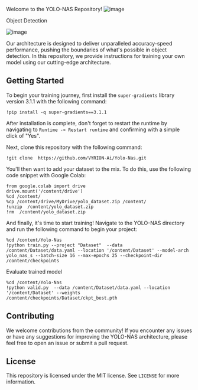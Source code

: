 Welcome to the YOLO-NAS Repository!
![image](https://github.com/totoadel/Yolo-Nas/assets/23275255/6894bb61-3e84-46ef-af81-a5f69a9ee306)

Object Detection

![image](https://github.com/totoadel/Yolo-Nas/assets/23275255/8a317ed3-2c3c-4fdb-ba44-be7e3e25db67)

Our architecture is designed to deliver unparalleled accuracy-speed performance, pushing the boundaries of what's possible in object detection. In this repository, we provide instructions for training your own model using our cutting-edge architecture.

## Getting Started

To begin your training journey, first install the `super-gradients` library version 3.1.1 with the following command:

```
!pip install -q super-gradients==3.1.1
```

After installation is complete, don't forget to restart the runtime by navigating to `Runtime -> Restart runtime` and confirming with a simple click of "Yes".

Next, clone this repository with the following command:

```
!git clone  https://github.com/VYRION-Ai/Yolo-Nas.git
```

You'll then want to add your dataset to the mix. To do this, use the following code snippet with Google Colab:

```
from google.colab import drive
drive.mount('/content/drive')
%cd /content/
%cp /content/drive/MyDrive/yolo_dataset.zip /content/
!unzip  /content/yolo_dataset.zip
!rm  /content/yolo_dataset.zip
```

And finally, it's time to start training! Navigate to the YOLO-NAS directory and run the following command to begin your project:

```
%cd /content/Yolo-Nas
!python train.py --project "Dataset"  --data /content/Dataset/data.yaml --location '/content/Dataset' --model-arch yolo_nas_s --batch-size 16 --max-epochs 25 --checkpoint-dir /content/checkpoints
```
Evaluate trained model
```
%cd /content/Yolo-Nas
!python valid.py  --data /content/Dataset/data.yaml --location '/content/Dataset' --weights /content/checkpoints/Dataset/ckpt_best.pth
```
## Contributing

We welcome contributions from the community! If you encounter any issues or have any suggestions for improving the YOLO-NAS architecture, please feel free to open an issue or submit a pull request.

## License

This repository is licensed under the MIT license. See `LICENSE` for more information.
